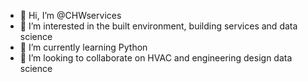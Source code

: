 - 👋 Hi, I’m @CHWservices
- 👀 I’m interested in the built environment, building services and data science
- 🌱 I’m currently learning Python
- 💞️ I’m looking to collaborate on HVAC and engineering design data science


<!---
CHWservices/CHWservices is a ✨ special ✨ repository because its `README.md` (this file) appears on your GitHub profile.
You can click the Preview link to take a look at your changes.
--->
